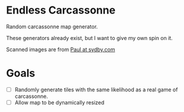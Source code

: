# Endless Carcassonne
Random carcassonne map generator.

These generators already exist, but I want to give my own spin on it.

Scanned images are from [Paul at sydby.com](http://sydby.com/carcassonne/10k/index.html)

# Goals
- [ ] Randomly generate tiles with the same likelihood as a real game of carcassonne.
- [ ] Allow map to be dynamically resized
